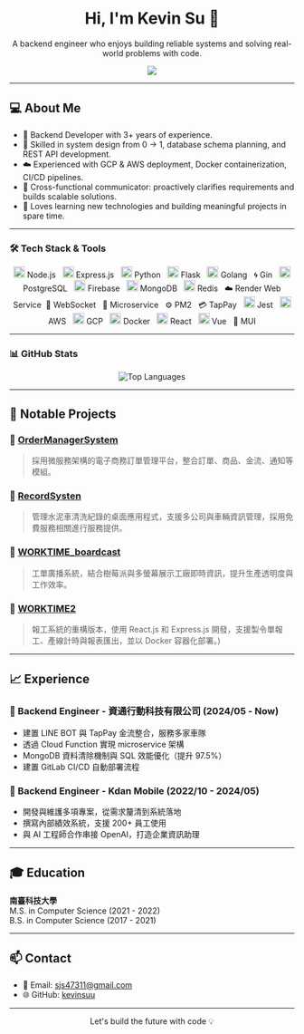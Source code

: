 <h1 align="center">Hi, I'm Kevin Su 👋</h1>

<p align="center">
  A backend engineer who enjoys building reliable systems and solving real-world problems with code.
</p>

<p align="center">
  <source
    srcset="https://github-readme-stats.vercel.app/api?username=anuraghazra&show_icons=true&theme=dark"
    media="(prefers-color-scheme: dark)"
  />
  <a href="mailto:sjs47311@gmail.com"><img src="https://img.shields.io/badge/email-sjs47311@gmail.com-blue?style=flat-square&logo=gmail"></a>
</p>

---

## 💻 About Me

- 🔧 Backend Developer with 3+ years of experience.
- 🧩 Skilled in system design from 0 → 1, database schema planning, and REST API development.
- ☁️ Experienced with GCP & AWS deployment, Docker containerization, CI/CD pipelines.
- 🤝 Cross-functional communicator: proactively clarifies requirements and builds scalable solutions.
- 🧠 Loves learning new technologies and building meaningful projects in spare time.

---

### 🛠 Tech Stack & Tools

<p align="center">
  <img src="https://skillicons.dev/icons?i=nodejs" height="20"/> Node.js &nbsp;
  <img src="https://skillicons.dev/icons?i=express" height="20"/> Express.js &nbsp;
  <img src="https://skillicons.dev/icons?i=python" height="20"/> Python &nbsp;
  <img src="https://skillicons.dev/icons?i=flask" height="20"/> Flask &nbsp;
  <img src="https://skillicons.dev/icons?i=go" height="20"/> Golang &nbsp;
  🌀 Gin &nbsp;
  <img src="https://skillicons.dev/icons?i=postgres" height="20"/> PostgreSQL &nbsp;
  <img src="https://skillicons.dev/icons?i=firebase" height="20"/> Firebase &nbsp;
  <img src="https://skillicons.dev/icons?i=mongodb" height="20"/> MongoDB &nbsp;
  <img src="https://skillicons.dev/icons?i=redis" height="20"/> Redis &nbsp;
  ☁️ Render Web Service&nbsp;
  🔌 WebSocket &nbsp;
  🧩 Microservice &nbsp;
  ⚙️ PM2 &nbsp;
  💳 TapPay &nbsp;
  <img src="https://skillicons.dev/icons?i=jest" height="20"/> Jest &nbsp;
  <img src="https://skillicons.dev/icons?i=aws" height="20"/> AWS &nbsp;
  <img src="https://skillicons.dev/icons?i=gcp" height="20"/> GCP &nbsp;
  <img src="https://skillicons.dev/icons?i=docker" height="20"/> Docker &nbsp;
  <img src="https://skillicons.dev/icons?i=react" height="20"/> React &nbsp;
  <img src="https://skillicons.dev/icons?i=vure" height="20"/> Vue &nbsp;
  🎨 MUI
</p>

---

### 📊 GitHub Stats

<p align="center">
  <img src="https://github-readme-stats.vercel.app/api/top-langs/?username=kevinsuu&layout=compact&theme=tokyonight" alt="Top Languages"/>
</p>

---
## 🚀 Notable Projects

### 🔸 [OrderManagerSystem](https://github.com/kevinsuu/OrderManagerSystem)
> 採用微服務架構的電子商務訂單管理平台，整合訂單、商品、金流、通知等模組。

### 🔸 [RecordSysten](https://github.com/kevinsuu/RecordSysten)
> 管理水泥車清洗紀錄的桌面應用程式，支援多公司與車輛資訊管理，採用免費服務相關進行服務提供。

### 🔸 [WORKTIME_boardcast](https://github.com/kevinsuu/WORKTIME_boardcast)
> 工單廣播系統，結合樹莓派與多螢幕展示工廠即時資訊，提升生產透明度與工作效率。

### 🔸 [WORKTIME2](https://github.com/kevinsuu/WORKTIME2)
> 報工系統的重構版本，使用 React.js 和 Express.js 開發，支援製令單報工、產線計時與報表匯出，並以 Docker 容器化部署。)

---

## 📈 Experience

### 🔹 Backend Engineer - 資通行動科技有限公司 (2024/05 - Now)
- 建置 LINE BOT 與 TapPay 金流整合，服務多家車隊
- 透過 Cloud Function 實現 microservice 架構
- MongoDB 資料清除機制與 SQL 效能優化（提升 97.5%）
- 建置 GitLab CI/CD 自動部署流程

### 🔹 Backend Engineer - Kdan Mobile (2022/10 - 2024/05)
- 開發與維護多項專案，從需求釐清到系統落地
- 撰寫內部績效系統，支援 200+ 員工使用
- 與 AI 工程師合作串接 OpenAI，打造企業資訊助理

---

## 🎓 Education

**南臺科技大學**  
M.S. in Computer Science (2021 - 2022)  
B.S. in Computer Science (2017 - 2021)

---

## 📫 Contact

- 📧 Email: sjs47311@gmail.com
- 🌐 GitHub: [kevinsuu](https://github.com/kevinsuu)

---

<p align="center">
  Let's build the future with code 💡
</p>
